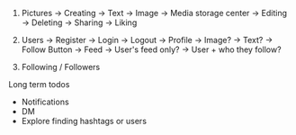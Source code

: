 1. Pictures
    -> Creating
        -> Text
        -> Image -> Media storage center
    -> Editing
    -> Deleting
    -> Sharing
    -> Liking

2. Users
    -> Register
    -> Login
    -> Logout
    -> Profile
        -> Image?
        -> Text?
        -> Follow Button
    -> Feed
        -> User's feed only?
        -> User + who they follow?

3. Following / Followers

Long term todos
- Notifications
- DM
- Explore finding hashtags or users

